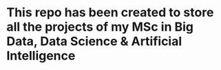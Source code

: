 # This repo has been created to store all the projects of my MSc in Big Data, Data Science & Artificial Intelligence